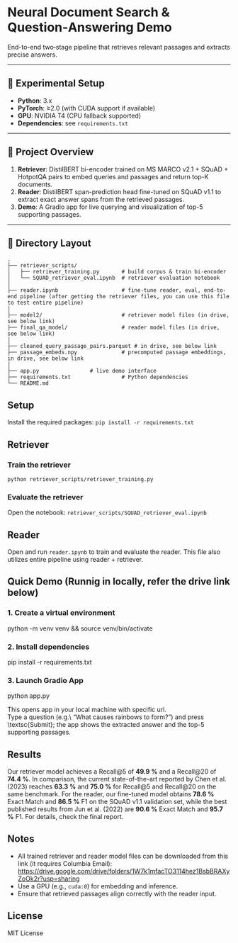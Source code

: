 # Neural Document Search & Question‐Answering Demo

End-to-end two‐stage pipeline that retrieves relevant passages and extracts precise answers.

---

## 🧪 Experimental Setup

- **Python**: 3.x  
- **PyTorch**: ≥2.0 (with CUDA support if available)  
- **GPU**: NVIDIA T4 (CPU fallback supported)  
- **Dependencies**: see `requirements.txt`

---

## 📖 Project Overview

1. **Retriever**: DistilBERT bi-encoder trained on MS MARCO v2.1 + SQuAD + HotpotQA pairs to embed queries and passages and return top-K documents.  
2. **Reader**: DistilBERT span-prediction head fine-tuned on SQuAD v1.1 to extract exact answer spans from the retrieved passages.  
3. **Demo**: A Gradio app for live querying and visualization of top-5 supporting passages.

---

## 📁 Directory Layout

```plaintext
.
├── retriever_scripts/
│   ├── retriever_training.py       # build corpus & train bi-encoder
│   └── SQUAD_retriever_eval.ipynb  # retriever evaluation notebook
│
├── reader.ipynb                    # fine-tune reader, eval, end-to-end pipeline (after getting the retriever files, you can use this file to test entire pipeline)
│
├── model2/                         # retriever model files (in drive, see below link)
├── final_qa_model/                 # reader model files (in drive, see below link)
│
├── cleaned_query_passage_pairs.parquet # in drive, see below link
├── passage_embeds.npy              # precomputed passage embeddings, in drive, see below link
│
├── app.py                # live demo interface
├── requirements.txt                # Python dependencies
└── README.md
```

## Setup

Install the required packages:
`pip install -r requirements.txt`

## Retriever

### Train the retriever
`python retriever_scripts/retriever_training.py`

### Evaluate the retriever
Open the notebook: `retriever_scripts/SQUAD_retriever_eval.ipynb`

## Reader
Open and run `reader.ipynb` to train and evaluate the reader. This file also utilizes entire pipeline using reader + retriever.

## Quick Demo (Runnig in locally, refer the drive link below)
### 1. Create a virtual environment
python -m venv venv && source venv/bin/activate

### 2. Install dependencies
pip install -r requirements.txt   

### 3. Launch Gradio App
python app.py

This opens app in your local machine with specific url.  
Type a question (e.g.\ “What causes rainbows to form?”) and press \textsc{Submit};
the app shows the extracted answer and the top-5 supporting passages.

## Results

Our retriever model achieves a Recall\@5 of **49.9 %** and a Recall\@20 of **74.4 %**. In comparison, the current state-of-the-art reported by Chen et al. (2023) reaches **63.3 %** and **75.0 %** for Recall\@5 and Recall\@20 on the same benchmark.
For the reader, our fine-tuned model obtains **78.6 %** Exact Match and **86.5 %** F1 on the SQuAD v1.1 validation set, while the best published results from Jun et al. (2022) are **90.6 %** Exact Match and **95.7 %** F1.
For details, check the final report.


## Notes
- All trained retriever and reader model files can be downloaded from this link (it requires Columbia Email): https://drive.google.com/drive/folders/1W7k1mfacTO3114hez1BsbBRAXyZoOk2r?usp=sharing
- Use a GPU (e.g., `cuda:0`) for embedding and inference.
- Ensure that retrieved passages align correctly with the reader input.

## License

MIT License

